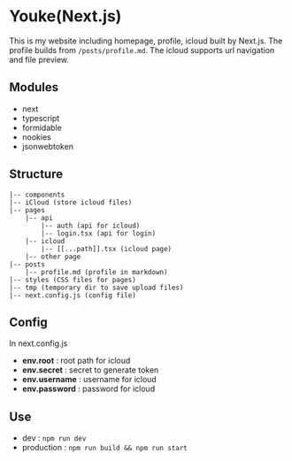 # Youke(Next.js)
This is my website including homepage, profile, icloud built by Next.js. The profile builds from `/posts/profile.md`. The icloud supports url navigation and file preview.

## Modules
- next
- typescript
- formidable
- nookies
- jsonwebtoken

## Structure
```
|-- components
|-- iCloud (store icloud files)
|-- pages
    |-- api
        |-- auth (api for icloud)
        |-- login.tsx (api for login)
    |-- icloud
        |-- [[...path]].tsx (icloud page)
    |-- other page
|-- posts
    |-- profile.md (profile in markdown)
|-- styles (CSS files for pages)
|-- tmp (temporary dir to save upload files)
|-- next.config.js (config file)
```

## Config
In next.config.js
- **env.root** : root path for icloud
- **env.secret** : secret to generate token
- **env.username** : username for icloud
- **env.password** : password for icloud

## Use
- dev : `npm run dev`
- production : `npm run build && npm run start`